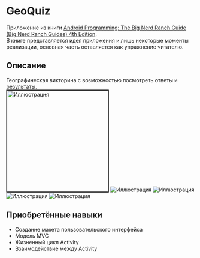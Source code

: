 # GeoQuiz
Приложение из книги [Android Programming: The Big Nerd Ranch Guide (Big Nerd Ranch Guides) 4th Edition](https://www.amazon.com/Android-Programming-Ranch-Guide-Guides/dp/0135245125/ref=dp_ob_title_bk).    
В книге представляется идея приложения и лишь некоторые моменты реализации, основная часть оставляется как упражнение читателю.
## Описание
Географическая викторина с возможностью посмотреть ответы и результаты.    
<img src="https://github.com/BelDim04/bignerdranchGeoQuiz/blob/master/Screenshot_20210718-105203.png" alt="Иллюстрация" width="270" border=2/>
![Иллюстрация](https://github.com/BelDim04/bignerdranchGeoQuiz/blob/master/Screenshot_20210718-105203.png)
![Иллюстрация](https://github.com/BelDim04/bignerdranchGeoQuiz/blob/master/Screenshot_20210718-105006.png)
![Иллюстрация](https://github.com/BelDim04/bignerdranchGeoQuiz/blob/master/Screenshot_20210718-105124.png)
![Иллюстрация](https://github.com/BelDim04/bignerdranchGeoQuiz/blob/master/Screenshot_20210718-114201.png)
## Приобретённые навыки
- Создание макета пользовательского интерфейса
- Модель MVC
- Жизненный цикл Activity
- Взаимодействие между Activity

